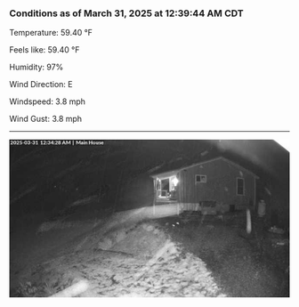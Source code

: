 ### Conditions as of March 31, 2025 at 12:39:44 AM CDT 

Temperature: 59.40 &deg;F

Feels like: 59.40 &deg;F

Humidity: 97%

Wind Direction: E

Windspeed: 3.8 mph

Wind Gust: 3.8 mph

---

<img src="./images/latest.jpeg"/>

